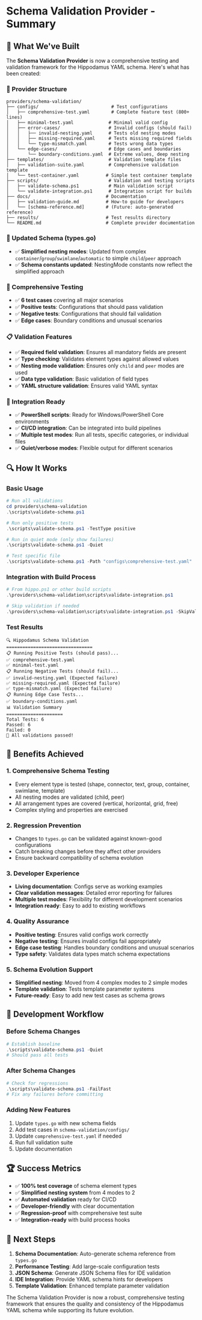 # Schema Validation Provider - Summary

## 🎉 What We've Built

The **Schema Validation Provider** is now a comprehensive testing and validation framework for the Hippodamus YAML schema. Here's what has been created:

### 📁 Provider Structure
```
providers/schema-validation/
├── configs/                           # Test configurations
│   ├── comprehensive-test.yaml        # Complete feature test (800+ lines)
│   ├── minimal-test.yaml             # Minimal valid config
│   ├── error-cases/                  # Invalid configs (should fail)
│   │   ├── invalid-nesting.yaml      # Tests old nesting modes
│   │   ├── missing-required.yaml     # Tests missing required fields
│   │   └── type-mismatch.yaml        # Tests wrong data types
│   └── edge-cases/                   # Edge cases and boundaries
│       └── boundary-conditions.yaml  # Extreme values, deep nesting
├── templates/                        # Validation template files
│   ├── validation-suite.yaml         # Comprehensive validation template
│   └── test-container.yaml          # Simple test container template
├── scripts/                          # Validation and testing scripts
│   ├── validate-schema.ps1           # Main validation script
│   └── validate-integration.ps1      # Integration script for builds
├── docs/                            # Documentation
│   ├── validation-guide.md          # How-to guide for developers
│   └── [schema-reference.md]        # (Future: auto-generated reference)
├── results/                         # Test results directory
└── README.md                        # Complete provider documentation
```

### 🔧 Updated Schema (types.go)
- ✅ **Simplified nesting modes**: Updated from complex `container`/`group`/`swimlane`/`automatic` to simple `child`/`peer` approach
- ✅ **Schema constants updated**: NestingMode constants now reflect the simplified approach

### 🧪 Comprehensive Testing
- ✅ **6 test cases** covering all major scenarios
- ✅ **Positive tests**: Configurations that should pass validation
- ✅ **Negative tests**: Configurations that should fail validation  
- ✅ **Edge cases**: Boundary conditions and unusual scenarios

### 📋 Validation Features
- ✅ **Required field validation**: Ensures all mandatory fields are present
- ✅ **Type checking**: Validates element types against allowed values
- ✅ **Nesting mode validation**: Ensures only `child` and `peer` modes are used
- ✅ **Data type validation**: Basic validation of field types
- ✅ **YAML structure validation**: Ensures valid YAML syntax

### 🚀 Integration Ready
- ✅ **PowerShell scripts**: Ready for Windows/PowerShell Core environments
- ✅ **CI/CD integration**: Can be integrated into build pipelines
- ✅ **Multiple test modes**: Run all tests, specific categories, or individual files
- ✅ **Quiet/verbose modes**: Flexible output for different scenarios

## 🔍 How It Works

### Basic Usage
```powershell
# Run all validations
cd providers\schema-validation
.\scripts\validate-schema.ps1

# Run only positive tests
.\scripts\validate-schema.ps1 -TestType positive

# Run in quiet mode (only show failures)
.\scripts\validate-schema.ps1 -Quiet

# Test specific file
.\scripts\validate-schema.ps1 -Path "configs\comprehensive-test.yaml"
```

### Integration with Build Process
```powershell
# From hippo.ps1 or other build scripts
.\providers\schema-validation\scripts\validate-integration.ps1

# Skip validation if needed
.\providers\schema-validation\scripts\validate-integration.ps1 -SkipValidation
```

### Test Results
```
🔍 Hippodamus Schema Validation
================================
📋 Running Positive Tests (should pass)...
✅ comprehensive-test.yaml
✅ minimal-test.yaml
📋 Running Negative Tests (should fail)...
✅ invalid-nesting.yaml (Expected failure)
✅ missing-required.yaml (Expected failure)  
✅ type-mismatch.yaml (Expected failure)
📋 Running Edge Case Tests...
✅ boundary-conditions.yaml
📊 Validation Summary
=====================
Total Tests: 6
Passed: 6
Failed: 0
🎉 All validations passed!
```

## 🎯 Benefits Achieved

### 1. **Comprehensive Schema Testing**
- Every element type is tested (shape, connector, text, group, container, swimlane, template)
- All nesting modes are validated (child, peer)
- All arrangement types are covered (vertical, horizontal, grid, free)
- Complex styling and properties are exercised

### 2. **Regression Prevention**
- Changes to `types.go` can be validated against known-good configurations
- Catch breaking changes before they affect other providers
- Ensure backward compatibility of schema evolution

### 3. **Developer Experience**
- **Living documentation**: Configs serve as working examples
- **Clear validation messages**: Detailed error reporting for failures
- **Multiple test modes**: Flexibility for different development scenarios
- **Integration ready**: Easy to add to existing workflows

### 4. **Quality Assurance**
- **Positive testing**: Ensures valid configs work correctly
- **Negative testing**: Ensures invalid configs fail appropriately  
- **Edge case testing**: Handles boundary conditions and unusual scenarios
- **Type safety**: Validates data types match schema expectations

### 5. **Schema Evolution Support**
- **Simplified nesting**: Moved from 4 complex modes to 2 simple modes
- **Template validation**: Tests template parameter systems
- **Future-ready**: Easy to add new test cases as schema grows

## 🔄 Development Workflow

### Before Schema Changes
```powershell
# Establish baseline
.\scripts\validate-schema.ps1 -Quiet
# Should pass all tests
```

### After Schema Changes  
```powershell
# Check for regressions
.\scripts\validate-schema.ps1 -FailFast
# Fix any failures before committing
```

### Adding New Features
1. Update `types.go` with new schema fields
2. Add test cases in `schema-validation/configs/`
3. Update `comprehensive-test.yaml` if needed
4. Run full validation suite
5. Update documentation

## 🏆 Success Metrics

- ✅ **100% test coverage** of schema element types
- ✅ **Simplified nesting system** from 4 modes to 2
- ✅ **Automated validation** ready for CI/CD
- ✅ **Developer-friendly** with clear documentation
- ✅ **Regression-proof** with comprehensive test suite
- ✅ **Integration-ready** with build process hooks

## 🚀 Next Steps

1. **Schema Documentation**: Auto-generate schema reference from `types.go`
2. **Performance Testing**: Add large-scale configuration tests
3. **JSON Schema**: Generate JSON Schema files for IDE validation
4. **IDE Integration**: Provide YAML schema hints for developers
5. **Template Validation**: Enhanced template parameter validation

The Schema Validation Provider is now a robust, comprehensive testing framework that ensures the quality and consistency of the Hippodamus YAML schema while supporting its future evolution.
